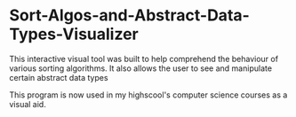 # Sort-Algos-and-Abstract-Data-Types-Visualizer
This interactive visual tool was built to help comprehend the behaviour of various sorting algorithms. It also allows the user to see and manipulate certain abstract data types

This program is now used in my highscool's computer science courses as a visual aid.
